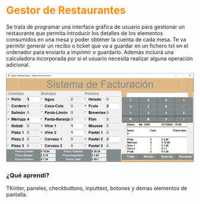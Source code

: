 # <font color='darkorange'>Gestor de Restaurantes</font>
Se trata de programar una interface gráfica de usuario para gestionar un restaurante que permita introducir los detalles de los elementos consumidos en una mesa y poder obtener la cuenta de cada mesa. Te va permitir generar un recibo o ticket que va a guardar en un fichero txt en el ordenador para enviarlo a imprimir o guardarlo. Además incluirá una calculadora incorporada por si el usuario necesita realizar alguna operación adicional.

<div align="center"><img src="https://github.com/miguelicosan/proyectos-python/blob/main/12_Gestor_de_Restaurantes/gestion_de_restaurante.png"></div>


### ¿Qué aprendí?
TKinter, paneles, checkbuttons, inputtext, botones y demas elementos de pantalla.
